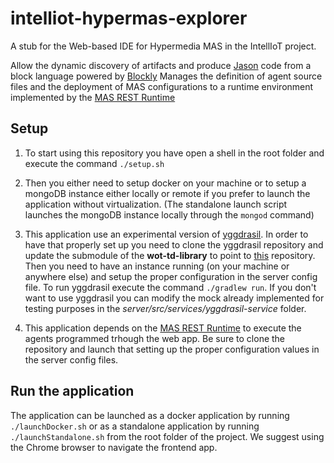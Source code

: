 # intelliot-hypermas-explorer
A stub for the Web-based IDE for Hypermedia MAS in the IntellIoT project. 

Allow the dynamic discovery of artifacts and produce [Jason](http://jason.sourceforge.net/wp/) code from a block language powered by [Blockly](https://github.com/google/blockly/)
Manages the definition of agent source files and the deployment of MAS configurations to a runtime environment implemented by the [MAS REST Runtime](https://github.com/samubura/mas-rest-runtime)

## Setup
1. To start using this repository you have open a shell in the root folder and execute the command
`./setup.sh`

2. Then you either need to setup docker on your machine or to setup a mongoDB instance either locally or remote if you prefer to launch the application without virtualization.
(The standalone launch script launches the mongoDB instance locally through the `mongod` command)

3. This application use an experimental version of [yggdrasil](https://github.com/Interactions-HSG/yggdrasil). In order to have that properly set up you need to clone the yggdrasil repository and update the submodule of the **wot-td-library** to point to [this](https://github.com/samubura/wot-td-java) repository.
Then you need to have an instance running (on your machine or anywhere else) and setup the proper configuration in the server config file. 
To run yggdrasil execute the command `./gradlew run`. If you don't want to use yggdrasil you can modify the mock already implemented for testing purposes in the *server/src/services/yggdrasil-service* folder.

4. This application depends on the [MAS REST Runtime](https://github.com/samubura/mas-rest-runtime) to execute the agents programmed trhough the web app. Be sure to clone the repository and launch that setting up the proper configuration values in the server config files.

## Run the application
The application can be launched as a docker application by running `./launchDocker.sh` or as a standalone application by running `./launchStandalone.sh` from the root folder of the project. We suggest using the Chrome browser to navigate the frontend app.
